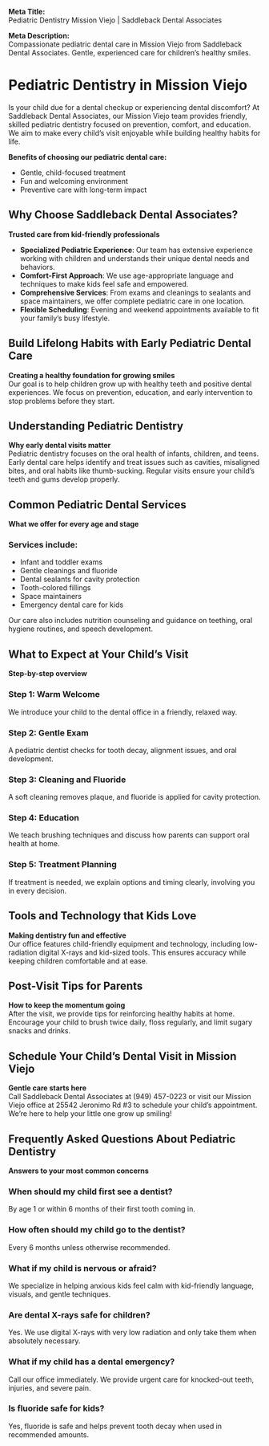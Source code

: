 **Meta Title:**  
Pediatric Dentistry Mission Viejo | Saddleback Dental Associates

**Meta Description:**  
Compassionate pediatric dental care in Mission Viejo from Saddleback Dental Associates. Gentle, experienced care for children’s healthy smiles.

# Pediatric Dentistry in Mission Viejo

Is your child due for a dental checkup or experiencing dental discomfort? At Saddleback Dental Associates, our Mission Viejo team provides friendly, skilled pediatric dentistry focused on prevention, comfort, and education. We aim to make every child’s visit enjoyable while building healthy habits for life.

**Benefits of choosing our pediatric dental care:**

* Gentle, child-focused treatment  
* Fun and welcoming environment  
* Preventive care with long-term impact

## Why Choose Saddleback Dental Associates?

**Trusted care from kid-friendly professionals**

* **Specialized Pediatric Experience**: Our team has extensive experience working with children and understands their unique dental needs and behaviors.  
* **Comfort-First Approach**: We use age-appropriate language and techniques to make kids feel safe and empowered.  
* **Comprehensive Services**: From exams and cleanings to sealants and space maintainers, we offer complete pediatric care in one location.  
* **Flexible Scheduling**: Evening and weekend appointments available to fit your family’s busy lifestyle.

## Build Lifelong Habits with Early Pediatric Dental Care

**Creating a healthy foundation for growing smiles**  
Our goal is to help children grow up with healthy teeth and positive dental experiences. We focus on prevention, education, and early intervention to stop problems before they start.

## Understanding Pediatric Dentistry

**Why early dental visits matter**  
Pediatric dentistry focuses on the oral health of infants, children, and teens. Early dental care helps identify and treat issues such as cavities, misaligned bites, and oral habits like thumb-sucking. Regular visits ensure your child’s teeth and gums develop properly.

## Common Pediatric Dental Services

**What we offer for every age and stage**

### Services include:

* Infant and toddler exams  
* Gentle cleanings and fluoride  
* Dental sealants for cavity protection  
* Tooth-colored fillings  
* Space maintainers  
* Emergency dental care for kids

Our care also includes nutrition counseling and guidance on teething, oral hygiene routines, and speech development.

## What to Expect at Your Child’s Visit

**Step-by-step overview**

### Step 1: Warm Welcome  
We introduce your child to the dental office in a friendly, relaxed way.

### Step 2: Gentle Exam  
A pediatric dentist checks for tooth decay, alignment issues, and oral development.

### Step 3: Cleaning and Fluoride  
A soft cleaning removes plaque, and fluoride is applied for cavity protection.

### Step 4: Education  
We teach brushing techniques and discuss how parents can support oral health at home.

### Step 5: Treatment Planning  
If treatment is needed, we explain options and timing clearly, involving you in every decision.

## Tools and Technology that Kids Love

**Making dentistry fun and effective**  
Our office features child-friendly equipment and technology, including low-radiation digital X-rays and kid-sized tools. This ensures accuracy while keeping children comfortable and at ease.

## Post-Visit Tips for Parents

**How to keep the momentum going**  
After the visit, we provide tips for reinforcing healthy habits at home. Encourage your child to brush twice daily, floss regularly, and limit sugary snacks and drinks.

## Schedule Your Child’s Dental Visit in Mission Viejo

**Gentle care starts here**  
Call Saddleback Dental Associates at (949) 457-0223 or visit our Mission Viejo office at 25542 Jeronimo Rd #3 to schedule your child’s appointment. We’re here to help your little one grow up smiling!

## Frequently Asked Questions About Pediatric Dentistry

**Answers to your most common concerns**

### When should my child first see a dentist?  
By age 1 or within 6 months of their first tooth coming in.

### How often should my child go to the dentist?  
Every 6 months unless otherwise recommended.

### What if my child is nervous or afraid?  
We specialize in helping anxious kids feel calm with kid-friendly language, visuals, and gentle techniques.

### Are dental X-rays safe for children?  
Yes. We use digital X-rays with very low radiation and only take them when absolutely necessary.

### What if my child has a dental emergency?  
Call our office immediately. We provide urgent care for knocked-out teeth, injuries, and severe pain.

### Is fluoride safe for kids?  
Yes, fluoride is safe and helps prevent tooth decay when used in recommended amounts.
